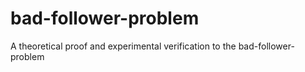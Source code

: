 # bad-follower-problem
A theoretical proof and experimental verification to the bad-follower-problem
